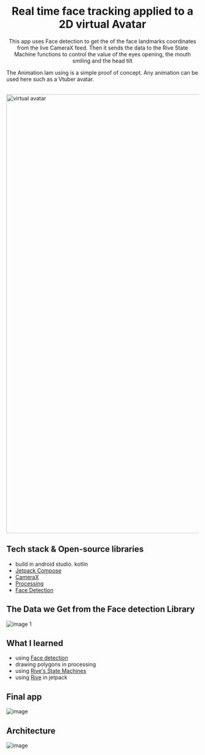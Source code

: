 <h1 align="center">Real time face tracking applied to a 2D virtual Avatar</h1>

<p align="center">  
 This app uses Face detection to get the of the face landmarks coordinates from the live CameraX feed.
 Then it sends the data to the Rive State Machine functions to control the value of the eyes opening, the mouth smiling and the head tilt 
 
 The Animation Iam using is a simple proof of concept. Any animation can be used here such as a Vtuber avatar.
</p>
</br>

<img width="1147" alt="virtual avatar" src="https://user-images.githubusercontent.com/98290339/159192469-82562d97-c1f6-4a86-abb3-1bb7eafd40d1.png">


## Tech stack & Open-source libraries
 - build in android studio. kotlin
- [Jetpack Compose](https://developer.android.com/jetpack/compose)
- [CameraX](https://developer.android.com/training/camerax)
- [Processing](https://android.processing.org)
- [Face Detection](https://developers.google.com/ml-kit/vision/face-detection)


## The Data we Get from the Face detection Library 
![image 1](https://user-images.githubusercontent.com/98290339/153493447-c812167d-b6da-4051-9b4d-f5f0a8a236e9.png)


## What I learned
- using [Face detection](https://developers.google.com/ml-kit/vision/face-detection)
- drawing polygons in processing
- using [Rive's State Machines](https://help.rive.app/editor/state-machine)
- using [Rive](https://help.rive.app) in jetpack

## Final app
![image](https://user-images.githubusercontent.com/98290339/152496715-4a8c7013-a344-4733-9555-f2f774978a10.png)

## Architecture
![image](https://user-images.githubusercontent.com/98290339/152096381-2a8898d3-c351-4032-979d-ebc836e46332.png)


